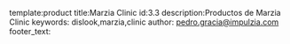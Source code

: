 template:product
title:Marzia Clinic
id:3.3
description:Productos de Marzia Clinic
keywords: dislook,marzia,clinic
author: pedro.gracia@impulzia.com
footer_text: 
